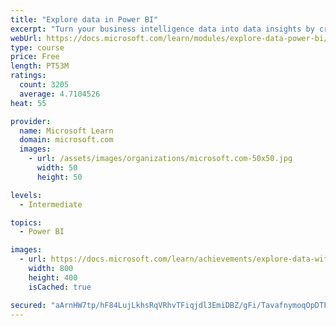 ```yaml
---
title: "Explore data in Power BI"
excerpt: "Turn your business intelligence data into data insights by creating and configuring Power BI dashboards."
webUrl: https://docs.microsoft.com/learn/modules/explore-data-power-bi/
type: course
price: Free
length: PT53M
ratings:
  count: 3205
  average: 4.7104526
heat: 55

provider:
  name: Microsoft Learn
  domain: microsoft.com
  images:
    - url: /assets/images/organizations/microsoft.com-50x50.jpg
      width: 50
      height: 50

levels:
  - Intermediate

topics:
  - Power BI

images:
  - url: https://docs.microsoft.com/learn/achievements/explore-data-with-power-bi-desktop-social.png
    width: 800
    height: 400
    isCached: true

secured: "aArnHW7tp/hF84LujLkhsRqVRhvTFiqjdl3EmiDBZ/gFi/TavafnymoqOpDTF4oBZye6AI4YB5ABNGYvT9A1MhTSCKajg7k8hU9NqBs1n2Rq1dL/HL/tkPrrnHcKcQzPtoCaxH8pxn3LP1kNecuQ5lS0l6+hQxfu7rmm6h8fzUe8eodH63JOSiNglJKQ5iYHAcLm8b7pziw1ScBeE1LKXM7pOJxDuKVPvPOBDAMEhWT+Z/SXDgVgVQm/8sAEi1iSZ/IqJl5suHla3bUTOAVBbp5+zscEaTIYKVeSl1EOBjeVThUy3FWFQH5DEQMvZp2KqLl3mFMLCOYcmmbn2s2rdsaD1p3NGb2lozVfMoCp9VQb+nAWrizkBncniiKQLzcX1UNJxRwNWW2Canxqs7MU8BXz0Bmn5QBmEcZHmrAGy60=;VQ1n+OhI8Cn5uPSHoXeafw=="
---
```


